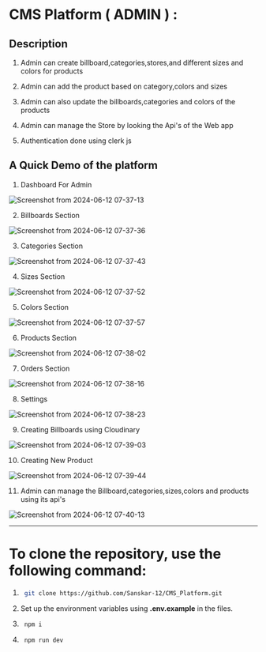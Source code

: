 # CMS Platform ( ADMIN ) :

## Description
  
  1. Admin can create billboard,categories,stores,and different sizes and colors for products
  
  2. Admin can add the product based on category,colors and sizes

  3. Admin can also update the billboards,categories and colors of the products

  4. Admin can manage the Store by looking the Api's of the Web app

  5. Authentication done using clerk js

## A Quick Demo of the platform
  1. Dashboard For Admin
     
  ![Screenshot from 2024-06-12 07-37-13](https://github.com/Sanskar-12/CMS_Platform/assets/114936864/5359614e-2ea1-4aff-9510-927e25641fec)

  2. Billboards Section
     
  ![Screenshot from 2024-06-12 07-37-36](https://github.com/Sanskar-12/CMS_Platform/assets/114936864/44a8bbd6-5bb4-403a-8384-a1c14b905c68)

  3. Categories Section
     
  ![Screenshot from 2024-06-12 07-37-43](https://github.com/Sanskar-12/CMS_Platform/assets/114936864/839456d6-2f68-42db-9013-4233cdc8ae6d)

  4. Sizes Section
     
  ![Screenshot from 2024-06-12 07-37-52](https://github.com/Sanskar-12/CMS_Platform/assets/114936864/c198321c-b8fb-477d-8e31-9223062555c6)

  5. Colors Section

  ![Screenshot from 2024-06-12 07-37-57](https://github.com/Sanskar-12/CMS_Platform/assets/114936864/de1f906e-e78d-415c-82a4-7b533160f7ba)

  6. Products Section
      
  ![Screenshot from 2024-06-12 07-38-02](https://github.com/Sanskar-12/CMS_Platform/assets/114936864/e04f94a6-a462-4968-973c-55146c01def5)

  7. Orders Section
      
  ![Screenshot from 2024-06-12 07-38-16](https://github.com/Sanskar-12/CMS_Platform/assets/114936864/a9138d29-f375-41ba-b509-211f99075b3f)

  8. Settings
      
  ![Screenshot from 2024-06-12 07-38-23](https://github.com/Sanskar-12/CMS_Platform/assets/114936864/9f6e70d5-3a77-49d6-952e-b83bcf40e5b3)

  9. Creating Billboards using Cloudinary
      
  ![Screenshot from 2024-06-12 07-39-03](https://github.com/Sanskar-12/CMS_Platform/assets/114936864/49664720-40a1-4420-8f52-2993cdb8ec07)

  10. Creating New Product
      
  ![Screenshot from 2024-06-12 07-39-44](https://github.com/Sanskar-12/CMS_Platform/assets/114936864/a704ded8-dd93-412b-b79c-4dacb0c2afc8)

  11. Admin can manage the Billboard,categories,sizes,colors and products using its api's
      
  ![Screenshot from 2024-06-12 07-40-13](https://github.com/Sanskar-12/CMS_Platform/assets/114936864/652ab4c9-a5d4-4457-beaf-14c3a52f6123)

---

# To clone the repository, use the following command:

1. ```bash
    git clone https://github.com/Sanskar-12/CMS_Platform.git
    ```

2. Set up the environment variables using **.env.example** in the files.

3. ```bash
    npm i
    ```

4. ```bash
    npm run dev
    ```











  

     
